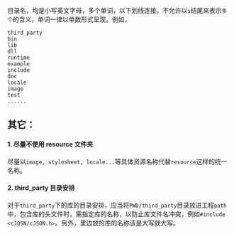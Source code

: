 目录名，均是小写英文字母，多个单词，以下划线连接，不允许以`s`结尾来表示`多个`的含义，单词一律以单数形式呈现。例如，

```
third_party
bin
lib
dll
runtime
example
include
doc
locale
image
test
......
```

## 其它：

#### 1. 尽量不使用 resource 文件夹

尽量以`image, stylesheet, locale...`等具体资源名称代替`resource`这样的统一名称。


#### 2. third_party 目录安排

对于`third_party`下的库的目录安排，应当将`PWD/third_party`目录放进工程`path`中，包含库的头文件时，需指定库的名称，以防止库文件名冲突，例如`#include <cJOSN/cJSON.h>`。另外，里边放的库的名称该是大写就大写。